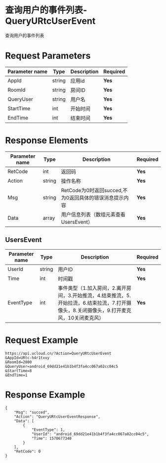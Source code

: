 # 查询用户的事件列表-QueryURtcUserEvent

查询用户的事件列表

# Request Parameters
|Parameter name|Type|Description|Required|
|---|---|---|---|
|AppId|string|应用id|**Yes**|
|RoomId|string|房间ID|**Yes**|
|QueryUser|string|用户名|**Yes**|
|StartTime|int|开始时间|**Yes**|
|EndTime|int|结束时间|**Yes**|

# Response Elements
|Parameter name|Type|Description|Required|
|---|---|---|---|
|RetCode|int|返回码|**Yes**|
|Action|string|操作名称|**Yes**|
|Msg|string|RetCode为0时返回succed,不为0返回具体的错误消息提示内容|**Yes**|
|Data|array|用户信息列表（数组元素查看UsersEvent）|**Yes**|

## UsersEvent
|Parameter name|Type|Description|Required|
|---|---|---|---|
|UserId|string|用户ID|**Yes**|
|Time|int|时间戳|**Yes**|
|EventType|int|事件类型（1.加入房间，2.离开房间，3.开始推流，4.结束推流，5.开始拉流，6.结束拉流，7.打开摄像头，8.关闭摄像头，9.打开麦克风，10关闭麦克风）|**Yes**|

# Request Example
```
https://api.ucloud.cn/?Action=QueryURtcUserEvent
&AppId=URtc-h4r1txxy
&RoomId=2800
&QueryUser=android_69dd21e41b1b4f3fa4cc067a02cc04c5
&StartTime=8
&EndTime=1
```

# Response Example
```
{
    "Msg": "succed", 
    "Action": "QueryURtcUserEventResponse", 
    "Data": [
        {
            "EventType": 1, 
            "UserId": "android_69dd21e41b1b4f3fa4cc067a02cc04c5", 
            "Time": 1570677340
        }
    ], 
    "RetCode": 0
}
```

